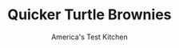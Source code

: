 ---
layout: ../../layouts/MarkdownPostLayout.astro
title: Quicker Turtle Brownies
author: America's Test Kitchen
pubDate: 2023-03-15
description: "Turtle brownies are usually delicious, but the also call for numerous kinds of chocolate and homemade caramel. We created a similarly tasty recipe with less time and effort."
image_url: https://res.cloudinary.com/hksqkdlah/image/upload/ar_1:1,c_fill,dpr_2.0,f_auto,fl_lossy.progressive.strip_profile,g_faces:auto,q_auto:low,w_344/9759_sfs-speedyturtlebrownies-17
tags: ["Desserts or Baked Goods","Chocolate","Brownies & Bars"]
calories: 4310
protein: 3
carbohydrates: 29
fats: 
fiber: 1
ingredients: ["3/4 cup (3 ounces), cake flour","1/2 teaspoon, baking powder","1/2 teaspoon, salt","6 tablespoons, unsalted butter, cut into 1-inch pieces","3 ounces, unsweetened chocolate, chopped fine","1 cup (7 ounces), sugar","2 , large eggs","2 1/4 teaspoons, vanilla extract","20 , soft caramel candies","3 tablespoons, heavy cream","1 1/4 cups (5 ounces), pecans, toasted and chopped"]
serves: 16
time: "1¼ hours, plus 1½ hours cooling"
instructions: ["Adjust oven rack to middle position and heat oven to 325 degrees. Make foil sling by folding 2 long sheets of aluminum foil so that they are as wide as 8-inch baking pan. Lay sheets of foil in pan perpendicular to each other, with extra foil hanging over edges of pan. Push foil into corners and up sides of pan, smoothing foil flush to pan. Spray with vegetable oil spray.","Combine flour, baking powder, and ¼ teaspoon salt in bowl. Microwave butter and chocolate in large bowl, stirring occasionally, until smooth, about 1 minute. Whisk sugar, eggs, and 1½ teaspoons vanilla into chocolate mixture. Add flour mixture in 3 additions, mixing until combined. Scrape ¾ cup batter into prepared pan and spread into even layer. Bake until center is just set, 12 to 14 minutes.","Meanwhile, microwave caramels, cream, remaining ¾ teaspoon vanilla, and remaining ¼ teaspoon salt in bowl, stirring occasionally, until smooth, 1 to 2 minutes. Reserve 2 tablespoons caramel mixture for topping. Sprinkle parbaked brownies with half of pecans and pour remaining caramel mixture evenly over pecans. Top with remaining brownie batter and remaining pecans. Bake until toothpick inserted in center comes out with few dry crumbs attached, 25 to 30 minutes.","Let brownies cool in pan on wire rack for 1 hour. Reheat reserved caramel mixture in microwave for 30 seconds, drizzle over brownies, and let sit for 30 minutes. Using foil overhang, lift brownies from pan and cut into 16 pieces. Serve. (Brownies can be stored at room temperature for up to 3 days.)"]
nutrition: ["126 mg Potassium","94 mg Phosphorus","47 mg Calcium","1 mg Iron","32 mg Magnesium","127 mg Sodium","1 mg Zinc","16 g Fat","6 g Monounsaturated","2 g Polyunsaturated","39 mg Cholesterol","6 g Saturated","1 g Fiber","7 µg Folic acid","9 µg Folate (food)","21 g Sugars","1 µg Vitamin K","9 g Water","29 g Carbs","22 µg Folate equivalent (total)","3 g Protein","59 µg Vitamin A","269 kcal Energy","20 g Sugars, added","4310 calories"]
notes: "Hershey’s Unsweetened Baking Bar is our taste-test winner. Toast the pecans in a 350-degree oven for 5 to 10 minutes, stirring often, until lightly browned and fragrant."
---